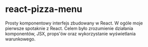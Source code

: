 # react-pizza-menu
Prosty komponentowy interfejs zbudowany w React. W ogóle moje pierwsze spotaknie z React. Celem było zrozumienie działania komponentów, JSX, props'ów oraz wykorzystanie wyświetlania warunkowego.
